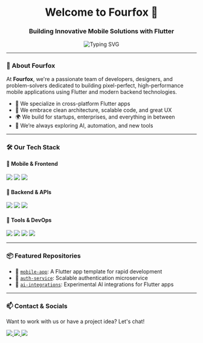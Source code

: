 <h1 align="center">Welcome to Fourfox 👋</h1>
<h3 align="center">Building Innovative Mobile Solutions with Flutter</h3>

<p align="center">
  <img src="https://readme-typing-svg.demolab.com?font=Fira+Code&size=20&pause=1000&color=36BCF7&center=true&vCenter=true&width=435&lines=We+craft+elegant+Flutter+apps.;Full-stack+mobile+solutions.;Design.+Build.+Scale." alt="Typing SVG" />
</p>

---

### 🦊 About Fourfox

At **Fourfox**, we're a passionate team of developers, designers, and problem-solvers dedicated to building pixel-perfect, high-performance mobile applications using Flutter and modern backend technologies.

- 🚀 We specialize in cross-platform Flutter apps
- 🧠 We embrace clean architecture, scalable code, and great UX
- 🌍 We build for startups, enterprises, and everything in between
- 🧩 We’re always exploring AI, automation, and new tools

---

### 🛠 Our Tech Stack

#### 📱 Mobile & Frontend
<p>
  <img src="https://img.shields.io/badge/Flutter-02569B?style=for-the-badge&logo=flutter&logoColor=white"/>
  <img src="https://img.shields.io/badge/Dart-0175C2?style=for-the-badge&logo=dart&logoColor=white"/>
  <img src="https://img.shields.io/badge/Firebase-FFCA28?style=for-the-badge&logo=firebase&logoColor=white"/>
</p>

#### 🧩 Backend & APIs
<p>
  <img src="https://img.shields.io/badge/Node.js-339933?style=for-the-badge&logo=nodedotjs&logoColor=white"/>
  <img src="https://img.shields.io/badge/Express.js-000000?style=for-the-badge&logo=express&logoColor=white"/>
  <img src="https://img.shields.io/badge/MongoDB-4EA94B?style=for-the-badge&logo=mongodb&logoColor=white"/>
</p>

#### 🔧 Tools & DevOps
<p>
  <img src="https://img.shields.io/badge/GitHub-181717?style=for-the-badge&logo=github&logoColor=white"/>
  <img src="https://img.shields.io/badge/Postman-FF6C37?style=for-the-badge&logo=postman&logoColor=white"/>
  <img src="https://img.shields.io/badge/Figma-F24E1E?style=for-the-badge&logo=figma&logoColor=white"/>
  <img src="https://img.shields.io/badge/CI/CD-blue?style=for-the-badge"/>
</p>

---

### 📦 Featured Repositories

- 🔧 [`mobile-app`](https://github.com/your-org/mobile-app): A Flutter app template for rapid development
- 🔐 [`auth-service`](https://github.com/your-org/auth-service): Scalable authentication microservice
- 🧠 [`ai-integrations`](https://github.com/your-org/ai-integrations): Experimental AI integrations for Flutter apps

---

### 📫 Contact & Socials

Want to work with us or have a project idea? Let's chat!

<p>
  <a href="https://fourfox.io" target="_blank">
    <img src="https://img.shields.io/badge/Website-36BCF7?style=for-the-badge&logo=Google-Chrome&logoColor=white"/>
  </a>
  <a href="mailto:hello@fourfox.io">
    <img src="https://img.shields.io/badge/Email-FF6C37?style=for-the-badge&logo=gmail&logoColor=white"/>
  </a>
  <a href="https://www.linkedin.com/company/fourfox" target="_blank">
    <img src="https://img.shields.io/badge/LinkedIn-0077B5?style=for-the-badge&logo=linkedin&logoColor=white"/>
  </a>
</p>
